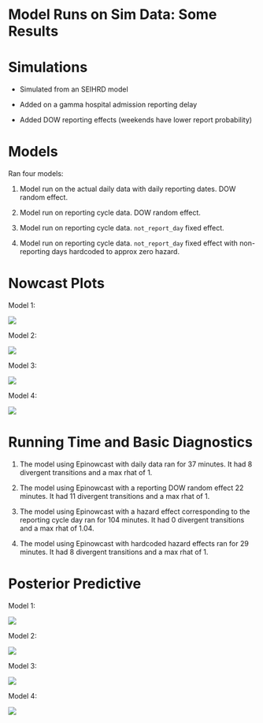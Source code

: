# Model Runs on Sim Data: Some Results

# Simulations

- Simulated from an SEIHRD model

- Added on a gamma hospital admission reporting delay

- Added DOW reporting effects (weekends have lower report probability)

# Models

Ran four models:

1. Model run on the actual daily data with daily reporting dates. DOW random effect.

2. Model run on reporting cycle data. DOW random effect.

3. Model run on reporting cycle data. `not_report_day` fixed effect.

4. Model run on reporting cycle data. `not_report_day` fixed effect with non-reporting days hardcoded to approx zero hazard.

# Nowcast Plots

Model 1:

![](rslt_plots_files/figure-html/plot&#32;nowcasts-1.png)

Model 2:

![](rslt_plots_files/figure-html/plot&#32;nowcasts-2.png)

Model 3:

![](rslt_plots_files/figure-html/plot&#32;nowcasts-3.png)

Model 4:

![](rslt_plots_files/figure-html/plot&#32;nowcasts-4.png)

# Running Time and Basic Diagnostics

1. The model using Epinowcast with daily data ran for 37 minutes. It had 8 divergent transitions and a max rhat of 1.

2. The model using Epinowcast with a reporting DOW random effect 22 minutes. It had 11 divergent transitions and a max rhat of 1.

3. The model using Epinowcast with a hazard effect corresponding to the reporting cycle day ran for 104 minutes. It had 0 divergent transitions and a max rhat of 1.04.

4. The model using Epinowcast with hardcoded hazard effects ran for 29 minutes. It had 8 divergent transitions and a max rhat of 1.

# Posterior Predictive

Model 1:

![](rslt_plots_files/figure-html/pp-1.png)

Model 2:

![](rslt_plots_files/figure-html/pp-2.png)

Model 3:

![](rslt_plots_files/figure-html/pp-3.png)

Model 4:

![](rslt_plots_files/figure-html/pp-4.png)


